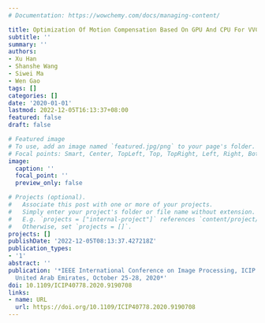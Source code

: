 ```yaml
---
# Documentation: https://wowchemy.com/docs/managing-content/

title: Optimization Of Motion Compensation Based On GPU And CPU For VVC Decoding
subtitle: ''
summary: ''
authors:
- Xu Han
- Shanshe Wang
- Siwei Ma
- Wen Gao
tags: []
categories: []
date: '2020-01-01'
lastmod: 2022-12-05T16:13:37+08:00
featured: false
draft: false

# Featured image
# To use, add an image named `featured.jpg/png` to your page's folder.
# Focal points: Smart, Center, TopLeft, Top, TopRight, Left, Right, BottomLeft, Bottom, BottomRight.
image:
  caption: ''
  focal_point: ''
  preview_only: false

# Projects (optional).
#   Associate this post with one or more of your projects.
#   Simply enter your project's folder or file name without extension.
#   E.g. `projects = ["internal-project"]` references `content/project/deep-learning/index.md`.
#   Otherwise, set `projects = []`.
projects: []
publishDate: '2022-12-05T08:13:37.427218Z'
publication_types:
- '1'
abstract: ''
publication: '*IEEE International Conference on Image Processing, ICIP 2020, Abu Dhabi,
  United Arab Emirates, October 25-28, 2020*'
doi: 10.1109/ICIP40778.2020.9190708
links:
- name: URL
  url: https://doi.org/10.1109/ICIP40778.2020.9190708
---
```


